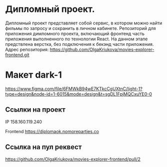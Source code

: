# Дипломный проект.

Дипломный проект представляет собой сервис, в котором можно найти фильмы по запросу и сохранить в личном кабинете. Репозиторий для приложения димломного проекта, включающий фронтенд часть приложения выполненного по технологии React. На данном этапе предствлена верстка, без подключения к бекэнд части приложения.
Адрес репозитория: https://github.com/OlgaKriukova/movies-explorer-frontend.git

# Макет dark-1 
https://www.figma.com/file/6FMWkB94wE7KTkcCgUXtnC/light-1?type=design&node-id=1-6015&mode=design&t=sgDL1FpjMQCxuYE0-0

## Ссылки на проект

IP 158.160.119.240

Frontend https://diplomaok.nomoreparties.co

## Ссылка на пул реквест
https://github.com/OlgaKriukova/movies-explorer-frontend/pull/2
